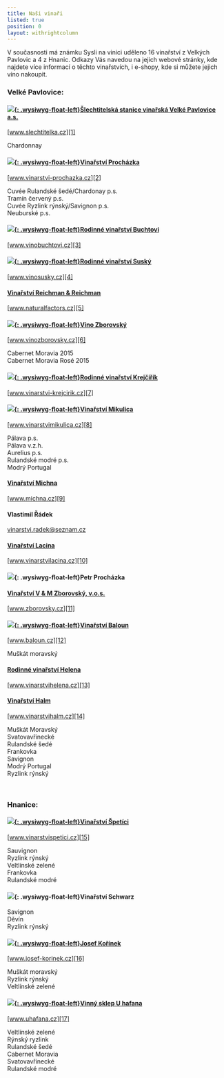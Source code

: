 ```yaml
---
title: Naši vinaři
listed: true
position: 0
layout: withrightcolumn
---
```

V současnosti má známku Sysli na vinici uděleno 16 vinařství z Velkých
Pavlovic a 4 z Hnanic. Odkazy Vás navedou na jejich webové stránky, kde
najdete více informací o těchto vinařstvích, i e-shopy, kde si můžete
jejich víno nakoupit.

### Velké Pavlovice:

#### [![](/uploads/IMG_2970_slechtitelka.jpg){: .wysiwyg-float-left}Šlechtitelská stanice vinařská Velké Pavlovice a.s.][1]

[www.slechtitelka.cz][1]

Chardonnay

<div class="clearfix"></div>

#### [![](/uploads/IMG_2973_300.jpg){: .wysiwyg-float-left}Vinařství Procházka][2]

[www.vinarstvi-prochazka.cz][2]

Cuvée Rulandské šedé/Chardonay p.s.  
Tramín červený p.s.  
Cuvée Ryzlink rýnský/Savignon p.s.  
Neuburské p.s.

<div class="clearfix"></div>

#### [![](/uploads/IMG_2981_buchtovi.jpg){: .wysiwyg-float-left}Rodinné vinařství Buchtovi][3]

[www.vinobuchtovi.cz][3]

<div class="clearfix"></div>

#### [![](/uploads/IMG_2986.jpg){: .wysiwyg-float-left}Rodinné vinařství Suský][4]

[www.vinosusky.cz][4]

<div class="clearfix"></div>

#### [Vinařství Reichman & Reichman][5]

[www.naturalfactors.cz][5]

<div class="clearfix"></div>

#### [![](/uploads/IMG_2995_lzborovsky_300.jpg){: .wysiwyg-float-left}Víno Zborovský][6]

[www.vinozborovsky.cz][6]

Cabernet Moravia 2015  
Cabernet Moravia Rosé 2015

<div class="clearfix"></div>

#### [![](/uploads/IMG_3007_krejcirik_a_300.jpg){: .wysiwyg-float-left}Rodinné vinařství Krejčiřík][7]

[www.vinarstvi-krejcirik.cz][7]

<div class="clearfix"></div>

#### [![](/uploads/VP_Mikulica_IMGP9275_300.jpg){: .wysiwyg-float-left}Vinařství Mikulica][8]

[www.vinarstvimikulica.cz][8]

Pálava p.s.  
Pálava v.z.h.  
Aurelius p.s.  
Rulandské modré p.s.  
Modrý Portugal

<div class="clearfix"></div>

#### [Vinařství Michna][9]

[www.michna.cz][9]

<div class="clearfix"></div>

#### Vlastimil Řádek

[vinarstvi.radek@seznam.cz](mailto:vinarstvi.radek@seznam.cz)

<div class="clearfix"></div>

#### [Vinařství Lacina][10]

[www.vinarstvilacina.cz][10]

<div class="clearfix"></div>

#### ![](/uploads/IMG_3020.jpg){: .wysiwyg-float-left}Petr Procházka

<div class="clearfix"></div>

#### [Vinařství V & M Zborovský, v.o.s.][11]

[www.zborovsky.cz][11]

<div class="clearfix"></div>

#### [![](/uploads/IMG_3016_baloun_300.jpg){: .wysiwyg-float-left}Vinařství Baloun][12]

[www.baloun.cz][12]

Muškát moravský

<div class="clearfix"></div>

#### [Rodinné vinařství Helena][13]

[www.vinarstvihelena.cz][13]

<div class="clearfix"></div>

#### [Vinařství Halm][14]

[www.vinarstvihalm.cz][14]

Muškát Moravský  
Svatovavřinecké  
Rulandské šedé  
Frankovka  
Savignon  
Modrý Portugal  
Ryzlink rýnský

<div class="clearfix"></div>

 

### Hnanice:

#### [![](/uploads/IMG_6105_300.JPG){: .wysiwyg-float-left}Vinařství Špetíci][15]

[www.vinarstvispetici.cz][15]

Sauvignon  
Ryzlink rýnský  
Veltlínské zelené  
Frankovka  
Rulandské modré

<div class="clearfix"></div>

#### ![](/uploads/IMG_6094_b_300.JPG){: .wysiwyg-float-left}Vinařství Schwarz

Savignon  
Děvín  
Ryzlink rýnský

<div class="clearfix"></div>

#### [![](/uploads/H_Ko__nek_Vinice_To_na_300.JPG){: .wysiwyg-float-left}Josef Kořínek][16]

[www.josef-korinek.cz][16]

Muškát moravský  
Ryzlink rýnský  
Veltlínské zelené

<div class="clearfix"></div>

#### [![](/uploads/U_HAFANA_VINOBRANI_300.jpg){: .wysiwyg-float-left}Vinný sklep U hafana][17]

[www.uhafana.cz][17]

Veltlínské zelené  
Rýnský ryzlink  
Rulandské šedé  
Cabernet Moravia  
Svatovavřinecké  
Rulandské modré


[1]: http://www.slechtitelka.cz "Šlechtitelka"
[2]: http://www.vinarstvi-prochazka.cz "Vinařství Procházka"
[3]: http://www.vinobuchtovi.cz "Vinařství Buchtovi"
[4]: http://www.vinosusky.cz "Vinařství Suský"
[5]: http://www.naturalfactors.cz "Vinařství Reichman"
[6]: http://www.vinozborovsky.cz "Víno Zborovský"
[7]: http://www.vinarstvi-krejcirik.cz "Vinařství Krejčiřík"
[8]: https://www.vinarstvimikulica.cz "Vinařství Mikulica"
[9]: http://www.michna.cz "Vinařství Michna"
[10]: http://www.vinarstvilacina.cz "Vinařství Lacina"
[11]: http://www.zborovsky.cz "Zborovsky"
[12]: http://www.baloun.cz "Vinařství Baloun"
[13]: http://www.vinarstvihelena.cz
[14]: http://www.vinarstvihalm.cz
[15]: http://www.vinarstvispetici.cz
[16]: http://www.josef-korinek.cz
[17]: http://www.uhafana.cz
